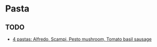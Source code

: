 # Pasta

## TODO

- [4 pastas: Alfredo, Scampi, Pesto mushroom, Tomato basil sausage](https://giant.gfycat.com/NaturalSoreHarvestmouse.webm)
